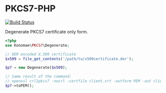 # PKCS7-PHP

[![Build Status](https://travis-ci.org/konomae/pkcs7-php.svg?branch=master)](https://travis-ci.org/konomae/pkcs7-php)

Degenerate PKCS7 certificate only form.


```php
<?php
use Konomae\PKCS7\Degenerate;

// DER encoded X.509 certificate
$x509 = file_get_contents('/path/to/x509certificate.der');

$p7 = new Degenerate($x509);

// Same result of the command:
// openssl crl2pkcs7 -nocrl -certfile client.crt -outform PEM -out client.p7b.pem
$p7->toPEM();
```
